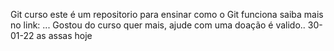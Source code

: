 Git curso
este é um repositorio para ensinar como o Git funciona
saiba mais no link: ...
Gostou do curso quer mais, ajude com uma doação é valido..
30-01-22
as
assas
hoje